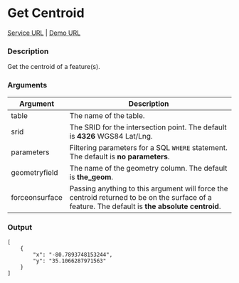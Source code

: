 # Get Centroid
[Service URL](v1/ws_geo_getcentroid.php) |
[Demo URL](v1/ws_geo_getcentroid.php?table=voting_precincts&parameters=precno%3D%27100%27)

### Description
Get the centroid of a feature(s).

### Arguments
<table class="table table-bordered">
    <thead>
        <tr>
            <th>Argument</th>
            <th>Description</th>
        </tr>
    </thead>
    <tbody>
        <tr>
            <td>table</td>
            <td>The name of the table.</td>
        </tr>
        <tr class="success">
            <td>srid</td>
            <td>The SRID for the intersection point. The default is <strong>4326</strong> WGS84 Lat/Lng.</td>
        </tr>
        <tr class="success">
            <td>parameters</td>
            <td>Filtering parameters for a SQL <code>WHERE</code> statement. The default is <strong>no parameters</strong>.</td>
        </tr>
        <tr class="success">
           <td>geometryfield</td>
            <td>The name of the geometry column. The default is <strong>the_geom</strong>.</td>
        </tr>
        <tr class="success">
           <td>forceonsurface</td>
            <td>Passing anything to this argument will force the centroid returned to be on the surface of a feature. The default is <strong>the absolute centroid</strong>.</td>
        </tr>
    </tbody>
</table>

### Output
    [
        {
            "x": "-80.7893748153244",
            "y": "35.1066287971563"
        }
    ]
